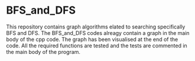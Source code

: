 # BFS_and_DFS
This repository contains graph algorithms elated to searching specifically BFS and DFS.
The BFS_and_DFS codes alreagy contain a graph in the main body of the cpp code. The graph has been visualised at the end of the code.
All the required functions are tested and the tests are commented in the main body of the program.
